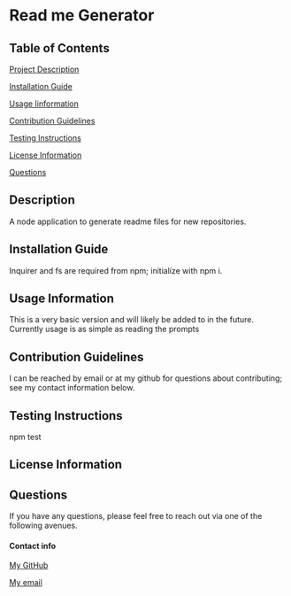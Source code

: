 # Read me Generator


## Table of Contents

[Project Description](#description)
 
[Installation Guide](#installation)

[Usage Iinformation](#usage)

[Contribution Guidelines](#contribution)

[Testing Instructions](#testing)

[License Information](#license)

[Questions](#questions)


## Description

A node application to generate readme files for new repositories.

## Installation Guide

Inquirer and fs are required from npm; initialize with npm i. 

## Usage Information

This is a very basic version and will likely be added to in the future. Currently usage is as simple as reading the prompts

## Contribution Guidelines

I can be reached by email or at my github for questions about contributing; see my contact information below. 

## Testing Instructions

npm test

## License Information


## Questions

If you have any questions, please feel free to reach out via one of the following avenues.

#### Contact info

[My GitHub](https://github.com/gfig)

[My email](bivcngrfk)